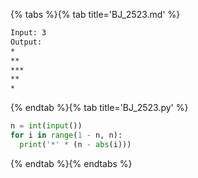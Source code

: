 {% tabs %}{% tab title='BJ_2523.md' %}

```txt
Input: 3
Output:
*
**
***
**
*
```

{% endtab %}{% tab title='BJ_2523.py' %}

```py
n = int(input())
for i in range(1 - n, n):
  print('*' * (n - abs(i)))
```

{% endtab %}{% endtabs %}
